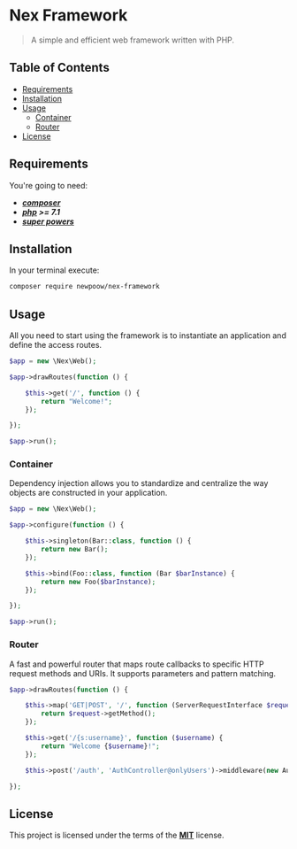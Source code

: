 # Nex Framework
> A simple and efficient web framework written with PHP.

## Table of Contents

* [Requirements](#requirements)
* [Installation](#installation)
* [Usage](#usage)
    * [Container](#container)
    * [Router](#router)
* [License](#license)

## Requirements

You're going to need:
- ***[composer](https://getcomposer.org/)***
- ***[php](https://secure.php.net/manual/en/install.php) >= 7.1***
- ***[super powers](https://hourofcode.com/)***

## Installation

In your terminal execute:
```bash
composer require newpoow/nex-framework
```

## Usage

All you need to start using the framework is to instantiate an application and define the access routes.
```php
$app = new \Nex\Web();

$app->drawRoutes(function () {

    $this->get('/', function () {
        return "Welcome!";
    });

});

$app->run();
```

### Container

Dependency injection allows you to standardize and centralize the way objects are constructed in your application.
```php
$app = new \Nex\Web();

$app->configure(function () {

    $this->singleton(Bar::class, function () {
        return new Bar();
    });

    $this->bind(Foo::class, function (Bar $barInstance) {
        return new Foo($barInstance);
    });

});

$app->run();
```

### Router
A fast and powerful router that maps route callbacks to specific HTTP request methods and URIs. It supports parameters and pattern matching.
```php
$app->drawRoutes(function () {

    $this->map('GET|POST', '/', function (ServerRequestInterface $request) {
        return $request->getMethod();
    });

    $this->get('/{s:username}', function ($username) {
        return "Welcome {$username}!";
    });

    $this->post('/auth', 'AuthController@onlyUsers')->middleware(new AuthMiddleware());

});
```

## License

This project is licensed under the terms of the **[MIT](https://github.com/newpoow/nex-framework/blob/master/LICENSE)** license.
